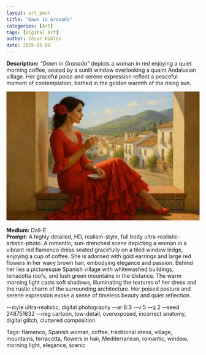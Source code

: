 ```yaml
---
layout: art_post
title: "Dawn in Granada"
categories: [Art]
tags: [Digital Art]
author: César Robles
date: 2025-05-09
---
```

**Description:** *“Dawn in Granada”* depicts a woman in red enjoying a quiet morning coffee, seated by a sunlit window overlooking a quaint Andalusian village. Her graceful poise and serene expression reflect a peaceful moment of contemplation, bathed in the golden warmth of the rising sun.

![Dawn in Granada](/imag/digital_art/dawn_in_granada.jpg)

**Medium:** Dall-E\
**Prompt:** A highly detailed, HD, realism-style, full body ultra-realistic-artistic-photo. A romantic, sun-drenched scene depicting a woman in a vibrant red flamenco dress seated gracefully on a tiled window ledge, enjoying a cup of coffee. She is adorned with gold earrings and large red flowers in her wavy brown hair, embodying elegance and passion. Behind her lies a picturesque Spanish village with whitewashed buildings, terracotta roofs, and lush green mountains in the distance. The warm morning light casts soft shadows, illuminating the textures of her dress and the rustic charm of the surrounding architecture. Her poised posture and serene expression evoke a sense of timeless beauty and quiet reflection.

--style ultra-realistic, digital photography --ar 6:3 --v 5 --q 2 --seed 248751632 --neg cartoon, low-detail, overexposed, incorrect anatomy, digital glitch, cluttered composition

Tags: flamenco, Spanish woman, coffee, traditional dress, village, mountains, terracotta, flowers in hair, Mediterranean, romantic, window, morning light, elegance, scenic